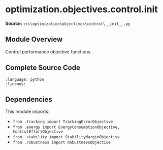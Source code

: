 # optimization.objectives.control.__init__

**Source:** `src\optimization\objectives\control\__init__.py`

## Module Overview

Control performance objective functions.

## Complete Source Code

```{literalinclude} ../../../src/optimization/objectives/control/__init__.py
:language: python
:linenos:
```



## Dependencies

This module imports:

- `from .tracking import TrackingErrorObjective`
- `from .energy import EnergyConsumptionObjective, ControlEffortObjective`
- `from .stability import StabilityMarginObjective`
- `from .robustness import RobustnessObjective`

